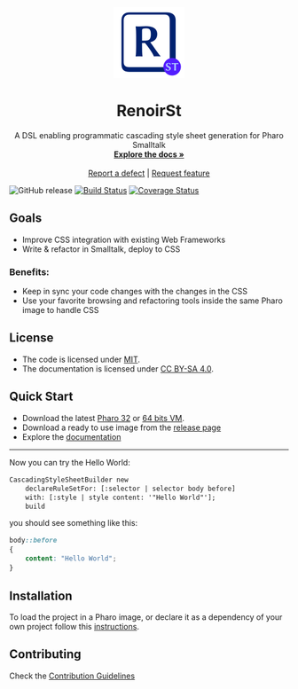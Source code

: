 <p align="center"><img src="assets/logos/128x128.png">
 <h1 align="center">RenoirSt</h1>
  <p align="center">
    A DSL enabling programmatic cascading style sheet generation for Pharo Smalltalk
    <br>
    <a href="docs/"><strong>Explore the docs »</strong></a>
    <br>
    <br>
    <a href="https://github.com/ba-st/RenoirSt/issues/new?labels=Type%3A+Defect">Report a defect</a>
    |
    <a href="https://github.com/ba-st/RenoirSt/issues/new?labels=Type%3A+Feature">Request feature</a>
  </p>
</p>

![GitHub release](https://img.shields.io/github/release/ba-st/RenoirSt.svg)
[![Build Status](https://travis-ci.org/ba-st/RenoirSt.svg?branch=release_candidate)](https://travis-ci.org/ba-st/RenoirSt)
[![Coverage Status](https://coveralls.io/repos/github/ba-st/RenoirSt/badge.svg?branch=release_candidate)](https://coveralls.io/github/ba-st/RenoirSt?branch=release_candidate)

## Goals
- Improve CSS integration with existing Web Frameworks
- Write & refactor in Smalltalk, deploy to CSS

### Benefits:
- Keep in sync your code changes with the changes in the CSS
- Use your favorite browsing and refactoring tools inside the same Pharo image to handle CSS  

## License
- The code is licensed under [MIT](LICENSE).
- The documentation is licensed under [CC BY-SA 4.0](http://creativecommons.org/licenses/by-sa/4.0/).

## Quick Start

- Download the latest [Pharo 32](https://get.pharo.org/) or [64 bits VM](https://get.pharo.org/64/).
- Download a ready to use image from the [release page](https://github.com/ba-st/RenoirSt/releases/latest)
- Explore the [documentation](docs/)

***********************************************

Now you can try the Hello World:

```smalltalk
CascadingStyleSheetBuilder new
	declareRuleSetFor: [:selector | selector body before]
	with: [:style | style content: '"Hello World"'];
	build
```

you should see something like this:
```css
body::before
{
	content: "Hello World";
}
```

## Installation

To load the project in a Pharo image, or declare it as a dependency of your own project follow this [instructions](docs/Installation.md).

## Contributing

Check the [Contribution Guidelines](CONTRIBUTING.md)
